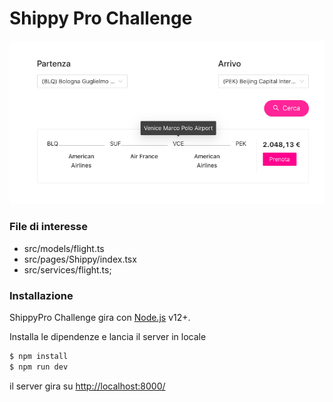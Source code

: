 # Shippy Pro Challenge
![Screenshot](/src/assets/screenshot.png?raw=true "ShippyPro")
### File di interesse
- src/models/flight.ts
- src/pages/Shippy/index.tsx
- src/services/flight.ts;

### Installazione

ShippyPro Challenge gira con [Node.js](https://nodejs.org/) v12+.

Installa le dipendenze e lancia il server in locale

```sh
$ npm install
$ npm run dev
```

il server gira su [http://localhost:8000/](http://localhost:8000/)
